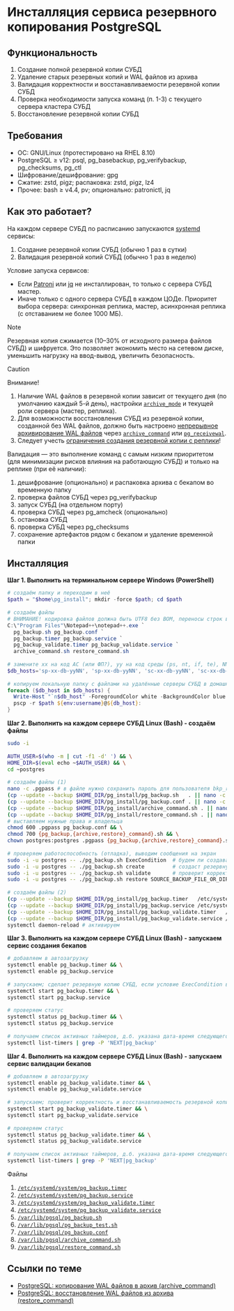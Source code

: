 # Инсталляция сервиса резервного копирования PostgreSQL

## Функциональность
1. Создание полной резервной копии СУБД
1. Удаление старых резервных копий и WAL файлов из архива
1. Валидация корректности и восстанавливаемости резервной копии СУБД
1. Проверка необходимости запуска команд (п. 1-3) с текущего сервера кластера СУБД
1. Восстановление резервной копии СУБД

## Требования
* ОС: GNU/Linux (протестировано на RHEL 8.10)
* PostgreSQL ≥ v12: psql, pg_basebackup, pg_verifybackup, pg_checksums, pg_ctl
* Шифрование/дешифрование: gpg
* Сжатие: zstd, pigz; распаковка: zstd, pigz, lz4
* Прочее: bash ≥ v4.4, pv; опционально: patronictl, jq

## Как это работает?

На каждом сервере СУБД по расписанию запускаются [systemd](https://en.wikipedia.org/wiki/Systemd) сервисы:
1. Создание резервной копии СУБД (обычно 1 раз в сутки)
1. Валидация резервной копий СУБД (обычно 1 раз в неделю)

Условие запуска сервисов:
* Если [Patroni](https://patroni.readthedocs.io/en/latest/) или [jq](https://jqlang.org/) не инсталлирован, то только с сервера СУБД мастер.
* Иначе только с одного сервера СУБД в каждом ЦОДе. Приоритет выбора сервера: синхронная реплика, мастер, асинхронная реплика (с отставанием не более 1000 МБ).

> [!NOTE]
> Резервная копия сжимается (10–30% от исходного размера файлов СУБД) и шифруется. Это позволяет экономить место на сетевом диске, уменьшить нагрузку на ввод-вывод, увеличить безопасность.

> [!CAUTION]
> Внимание!
> 1. Наличие WAL файлов в резервной копии зависит от текущего дня (по умолчанию каждый 5-й день), настройки [`archive_mode`](https://postgrespro.ru/docs/postgresql/17/runtime-config-wal#GUC-ARCHIVE-MODE) и текущей роли сервера (мастер, реплика).
> 1. Для возможности восстановления СУБД из резервной копии, созданной без WAL файлов, должно быть настроено [непрерывное архивирование WAL файлов](https://postgrespro.ru/docs/postgresql/16/continuous-archiving) 
через [`archive_command`](https://postgrespro.ru/docs/postgresql/16/runtime-config-wal#GUC-ARCHIVE-COMMAND) 
или [`pg_receivewal`](https://postgrespro.ru/docs/postgresql/16/app-pgreceivewal).
> 1. Следует учесть [ограничения создания резервной копии с реплики](https://postgrespro.ru/docs/postgresql/16/app-pgbasebackup)!

Валидация — это выполнение команд с самым низким приоритетом (для минимизации рисков влияния на работающую СУБД) и только на реплике (при её наличии):
1. дешифрование (опционально) и распаковка архива с бекапом во временную папку
1. проверка файлов СУБД через pg_verifybackup
1. запуск СУБД (на отдельном порту)
1. проверка СУБД через pg_amcheck (опционально)
1. остановка СУБД
1. проверка СУБД через pg_checksums
1. сохранение артефактов рядом с бекапом и удаление временной папки

## Инсталляция

**Шаг 1. Выполнить на терминальном сервере Windows (PowerShell)**
```powershell
# создаём папку и переходим в неё
$path = "$home\pg_install"; mkdir -force $path; cd $path
 
# создаём файлы
# ВНИМАНИЕ! кодировка файлов должна быть UTF8 без BOM, переносы строк в формате Unix (LF)
C:\"Program Files"\Notepad++\notepad++.exe `
  pg_backup.sh pg_backup.conf `
  pg_backup.timer pg_backup.service `
  pg_backup_validate.timer pg_backup_validate.service `
  archive_command.sh restore_command.sh
 
# замените xx на код АС (или ФП?), yy на код среды (ps, nt, if, te), NN на порядковый номер
$db_hosts='sp-xx-db-yyNN', 'sp-xx-db-yyNN', 'sc-xx-db-yyNN', 'sc-xx-db-yyNN'
 
# копируем локальную папку с файлами на удалённые серверы СУБД в домашнюю папку (Windows -> Linux)
foreach ($db_host in $db_hosts) {
  Write-Host "`n$db_host" -ForegroundColor white -BackgroundColor blue
  pscp -r $path ${env:username}@${db_host}:
}
```

**Шаг 2. Выполнить на каждом сервере СУБД Linux (Bash) - создаём файлы**
```bash
sudo -i
 
AUTH_USER=$(who -m | cut -f1 -d' ') && \
HOME_DIR=$(eval echo ~$AUTH_USER) && \
cd ~postgres
 
# создаём файлы (1)
nano -c .pgpass # в файле нужно сохранить пароль для пользователя bkp_replicator
(cp --update --backup $HOME_DIR/pg_install/pg_backup.sh   . || nano -c pg_backup.sh) && \
(cp --update --backup $HOME_DIR/pg_install/pg_backup.conf . || nano -c pg_backup.conf) && \
(cp --update --backup $HOME_DIR/pg_install/archive_command.sh . || nano -c archive_command.sh) && \
(cp --update --backup $HOME_DIR/pg_install/restore_command.sh . || nano -c restore_command.sh)
# выставляем нужные права и владельца
chmod 600 .pgpass pg_backup.conf && \
chmod 700 {pg_backup,{archive,restore}_command}.sh && \
chown postgres:postgres .pgpass {pg_backup,{archive,restore}_command}.sh pg_backup.conf
 
# проверяем работоспособность (отладка), выводим сообщения на экран
sudo -i -u postgres -- ./pg_backup.sh ExecCondition  # будем ли создавать или проверять резервную копию с текущего сервера СУБД (см. код возврата)?
sudo -i -u postgres -- ./pg_backup.sh create         # создаст резервную копию текущего сервера СУБД
sudo -i -u postgres -- ./pg_backup.sh validate       # проверит корректность и восстанавливаемость резервной копии СУБД
sudo -i -u postgres -- ./pg_backup.sh restore SOURCE_BACKUP_FILE_OR_DIR TARGET_PG_DATA_DIR  # восстановит резервную копию СУБД
 
# создаём файлы (2)
(cp --update --backup $HOME_DIR/pg_install/pg_backup.timer   /etc/systemd/system || nano -c /etc/systemd/system/pg_backup.timer) && \
(cp --update --backup $HOME_DIR/pg_install/pg_backup.service /etc/systemd/system || nano -c /etc/systemd/system/pg_backup.service) && \
(cp --update --backup $HOME_DIR/pg_install/pg_backup_validate.timer   /etc/systemd/system || nano -c /etc/systemd/system/pg_backup_validate.timer) && \
(cp --update --backup $HOME_DIR/pg_install/pg_backup_validate.service /etc/systemd/system || nano -c /etc/systemd/system/pg_backup_validate.service) && \
systemctl daemon-reload # активируем
```

**Шаг 3. Выполнить на каждом сервере СУБД Linux (Bash) - запускаем сервис создания бекапов**
```bash
# добавляем в автозагрузку
systemctl enable pg_backup.timer && \
systemctl enable pg_backup.service
 
# запускаем; сделает резервную копию СУБД, если условие ExecCondition выполнится
systemctl start pg_backup.timer && \
systemctl start pg_backup.service
 
# проверяем статус
systemctl status pg_backup.timer && \
systemctl status pg_backup.service
 
# получаем список активных таймеров, д.б. указана дата-время следующего запуска!
systemctl list-timers | grep -P 'NEXT|pg_backup'
```

**Шаг 4. Выполнить на каждом сервере СУБД Linux (Bash) - запускаем сервис валидации бекапов**
```bash
# добавляем в автозагрузку
systemctl enable pg_backup_validate.timer && \
systemctl enable pg_backup_validate.service
 
# запускаем; проверит корректность и восстанавливаемость резервной копии СУБД, если условие ExecCondition выполнится
systemctl start pg_backup_validate.timer && \
systemctl start pg_backup_validate.service
 
# проверяем статус
systemctl status pg_backup_validate.timer && \
systemctl status pg_backup_validate.service
 
# получаем список активных таймеров, д.б. указана дата-время следующего запуска!
systemctl list-timers | grep -P 'NEXT|pg_backup'
```

Файлы
1. [`/etc/systemd/system/pg_backup.timer`](pg_backup.timer)
1. [`/etc/systemd/system/pg_backup.service`](pg_backup.service)
1. [`/etc/systemd/system/pg_backup_validate.timer`](pg_backup_validate.timer)
1. [`/etc/systemd/system/pg_backup_validate.service`](pg_backup_validate.service)
1. [`/var/lib/pgsql/pg_backup.sh`](pg_backup.sh)
1. [`/var/lib/pgsql/pg_backup_test.sh`](pg_backup_test.sh)
1. [`/var/lib/pgsql/pg_backup.conf`](pg_backup.conf)
1. [`/var/lib/pgsql/archive_command.sh`](archive_command.sh)
1. [`/var/lib/pgsql/restore_command.sh`](restore_command.sh)

## Ссылки по теме
* [PostgreSQL: копирование WAL файлов в архив (archive_command)](archive_command.md)
* [PostgreSQL: восстановление WAL файлов из архива (restore_command)](restore_command.md)
